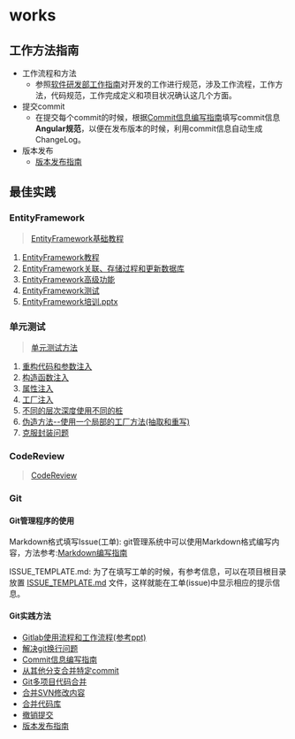 # works

## 工作方法指南

- 工作流程和方法
  - 参照[软件研发部工作指南](./manage/engineering.md)对开发的工作进行规范，涉及工作流程，工作方法，代码规范，工作完成定义和项目状况确认这几个方面。
- 提交commit
  - 在提交每个commit的时候，根据[Commit信息编写指南](./Git/Commit信息编写指南.md)填写commit信息**Angular规范**，以便在发布版本的时候，利用commit信息自动生成ChangeLog。
- 版本发布
  - [版本发布指南](./Git/release.md)

## 最佳实践

### EntityFramework
> [EntityFramework基础教程](./EntityFramework)
  1. [EntityFramework教程](./EntityFramework/EntityFramework教程.md)
  2. [EntityFramework关联、存储过程和更新数据库](./EntityFramework/EntityFramework关联、存储过程和更新数据库.md)
  3. [EntityFramework高级功能](./EntityFramework/EntityFramework高级功能.md)
  4. [EntityFramework测试](./EntityFramework/EntityFramework测试.md)
  5. [EntityFramework培训.pptx](./EntityFramework/EntityFramework培训.pptx)

### 单元测试
> [单元测试方法](./UnitTest)
  1. [重构代码和参数注入](./UnitTest/重构代码和参数注入.md)
  2. [构造函数注入](./UnitTest/构造函数注入.md)
  3. [属性注入](./UnitTest/属性注入.md)
  4. [工厂注入](./UnitTest/工厂注入.md)
  5. [不同的层次深度使用不同的桩](./UnitTest/不同的层次深度使用不同的桩.md)
  6. [伪造方法--使用一个局部的工厂方法(抽取和重写)](./UnitTest/伪造方法--使用一个局部的工厂方法\(抽取和重写\).md)
  7. [克服封装问题](./UnitTest/克服封装问题.md)

### CodeReview
> [CodeReview](./CodeReview/CodeReview.md)


### Git

#### Git管理程序的使用

Markdown格式填写Issue(工单): git管理系统中可以使用Markdown格式编写内容，方法参考:[Markdown编写指南](./DocWriting/markdown-guide.md)

ISSUE_TEMPLATE.md: 为了在填写工单的时候，有参考信息，可以在项目根目录放置 [ISSUE_TEMPLATE.md](./DocWriting/ISSUE_TEMPLATE.md) 文件，这样就能在工单(issue)中显示相应的提示信息。

#### Git实践方法

- [Gitlab使用流程和工作流程(参考ppt)](./Git/Gitlab使用流程和工作流程.pptx)
- [解决git换行问题](./Git/解决git换行问题.md)
- [Commit信息编写指南](./Git/Commit信息编写指南.md)
- [从其他分支合并特定commit](./Git/从其他分支合并特定commit.md)
- [Git多项目代码合并](./Git/Git多项目代码合并.md)
- [合并SVN修改内容](./Git/合并SVN修改内容.md)
- [合并代码库](./Git/合并代码库.md)
- [撤销提交](./Git/撤销提交.md)
- [版本发布指南](./Git/release.md)